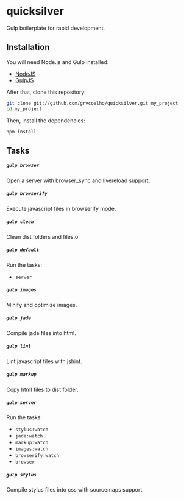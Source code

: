 # quicksilver

Gulp boilerplate for rapid development.

## Installation

You will need Node.js and Gulp installed:

- [NodeJS](http://nodejs.org/)
- [GulpJS](http://gulpjs.com/)

After that, clone this repository:

```sh
git clone git://github.com/grvcoelho/quicksilver.git my_project
cd my_project
```

Then, install the dependencies:

```sh
npm install
```

## Tasks

##### `gulp browser`

Open a server with browser_sync and livereload support.

##### `gulp browserify`

Execute javascript files in browserify mode.

##### `gulp clean`

Clean dist folders and files.o

##### `gulp default`

Run the tasks: 
- `server` 

##### `gulp images`

Minify and optimize images.

##### `gulp jade`

Compile jade files into html.

##### `gulp lint`

Lint javascript files with jshint.

##### `gulp markup`

Copy html files to dist folder.

##### `gulp server`

Run the tasks: 
- `stylus:watch`
- `jade:watch`
- `markup:watch`
- `images:watch`
- `browserify:watch`
- `browser`

##### `gulp stylus`

Compile stylus files into css with sourcemaps support.
